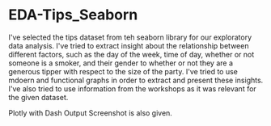 # EDA-Tips_Seaborn

I've selected the tips dataset from teh seaborn library for our exploratory data analysis. 
I've tried to extract insight about the relationship between different factors, such as the day of the week, time of day, whether or not someone is a smoker, and their gender to whether or not they are a generous tipper with respect to the size of the party.
I've tried to use mdoern and functional graphs in order to extract and present these insights. 
I've also tried to use information from the workshops as it was relevant for the given dataset.

Plotly with Dash Output Screenshot is also given.

